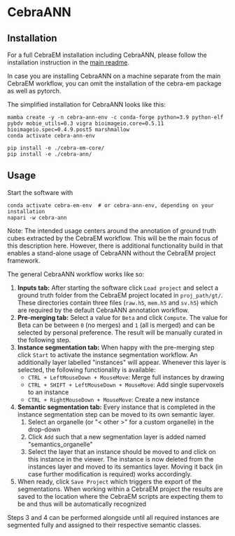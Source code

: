 # CebraANN

## Installation

For a full CebraEM installation including CebraANN, please follow the installation instruction in the [main readme](../README.md). 

In case you are installing CebraANN on a machine separate from the main CebraEM workflow, 
you can omit the installation of the cebra-em package as well as pytorch. 

The simplified installation for CebraANN looks like this:

```
mamba create -y -n cebra-ann-env -c conda-forge python=3.9 python-elf pybdv mobie_utils=0.3 vigra bioimageio.core=0.5.11 bioimageio.spec=0.4.9.post5 marshmallow
conda activate cebra-ann-env

pip install -e ./cebra-em-core/
pip install -e ./cebra-ann/
```

## Usage

Start the software with

```
conda activate cebra-em-env  # or cebra-ann-env, depending on your installation
napari -w cebra-ann
```

Note: The intended usage centers around the annotation of ground truth cubes extracted by the CebraEM workflow. 
This will be the main focus of this description here. However, there is additional functionality build in that 
enables a stand-alone usage of CebraANN without the CebraEM project framework.

The general CebraANN workflow works like so:

1. **Inputs tab:** After starting the software click ```Load project``` and select a ground truth folder from the CebraEM project located in 
```proj_path/gt/```. These directories contain three files (```raw.h5```, ```mem.h5``` and ```sv.h5```) which are 
required by the default CebraANN annotation workflow.
2. **Pre-merging tab:** Select a value for ```Beta``` and click ```Compute```. The value for Beta can be between ```0``` 
(no merges) and ```1``` (all is merged) and can be selected by personal preference. The result will be manually curated 
in the following step.
3. **Instance segmentation tab:** When happy with the pre-merging step click ```Start``` to activate the instance 
segmentation workflow. An additionally layer labelled "instances" will appear. Whenever this layer is selected, the 
following functionality is available:
   - ```CTRL + LeftMouseDown + MouseMove```: Merge full instances by drawing
   - ```CTRL + SHIFT + LeftMouseDown + MouseMove```: Add single supervoxels to an instance
   - ```CTRL + RightMouseDown + MouseMove```: Create a new instance
4. **Semantic segmentation tab:** Every instance that is completed in the instance segmentation step can be moved to 
its own semantic layer. 
   1. Select an organelle (or "< other >" for a custom organelle) in the drop-down
   2. Click ```Add``` such that a new segmentation layer is added named "semantics_organelle"
   3. Select the layer that an instance should be moved to and click on this instance in the viewer. The instance is now
deleted from the instances layer and moved to its semantics layer. Moving it back (in case further modification is 
required) works accordingly.
5. When ready, click ```Save Project``` which triggers the export of the segmentations. When working within a CebraEM
project the results are saved to the location where the CebraEM scripts are expecting them to be and thus will be 
automatically recognized

Steps 3 and 4 can be performed alongside until all required instances are segmented fully and assigned to their 
respective semantic classes.
